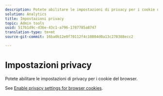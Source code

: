```yaml
---
description: Potete abilitare le impostazioni di privacy per i cookie del browser.
solution: Analytics
title: Impostazioni privacy
topic: Admin tools
uuid: 517b1d9c-d36e-43c1-a796-1787785a8747
translation-type: tm+mt
source-git-commit: 16ba0b12e0f70112f4c10804d0a13c278388ecc2

---
```



# Impostazioni privacy

Potete abilitare le impostazioni di privacy per i cookie del browser.

See [Enable privacy settings for browser cookies](https://marketing.adobe.com/resources/help/en_US/whitepapers/cookies/browser_cookie_settings.html).
